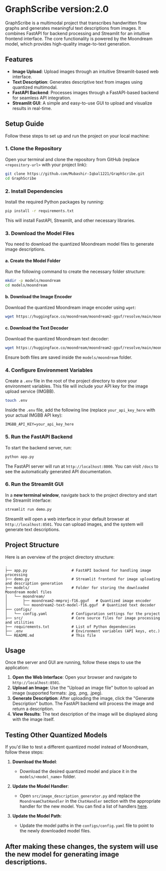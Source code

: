 # GraphScribe version:2.0

GraphScribe is a multimodal project that transcribes handwritten flow graphs and generates meaningful text descriptions from images. It combines FastAPI for backend processing and Streamlit for an intuitive frontend interface. The core functionality is powered by the Moondream model, which provides high-quality image-to-text generation.

## Features

- **Image Upload**: Upload images through an intuitive Streamlit-based web interface.
- **Text Description**: Generates descriptive text from images using quantized multimodal.
- **FastAPI Backend**: Processes images through a FastAPI-based backend for seamless API integration.
- **Streamlit GUI**: A simple and easy-to-use GUI to upload and visualize results in real-time.

## Setup Guide

Follow these steps to set up and run the project on your local machine:

### 1. Clone the Repository

Open your terminal and clone the repository from GitHub (replace `<repository-url>` with your project link):

```bash
git clone https://github.com/Mubashir-Iqbal1221/GraphScribe.git
cd GraphScribe
```

### 2. Install Dependencies

Install the required Python packages by running:

```bash
pip install -r requirements.txt
```

This will install FastAPI, Streamlit, and other necessary libraries.

### 3. Download the Model Files

You need to download the quantized Moondream model files to generate image descriptions.

#### a. Create the Model Folder

Run the following command to create the necessary folder structure:

```bash
mkdir -p models/moondream
cd models/moondream
```

#### b. Download the Image Encoder

Download the quantized Moondream image encoder using `wget`:

```bash
wget https://huggingface.co/moondream/moondream2-gguf/resolve/main/moondream2-mmproj-f16.gguf
```

#### c. Download the Text Decoder

Download the quantized Moondream text decoder:

```bash
wget https://huggingface.co/moondream/moondream2-gguf/resolve/main/moondream2-text-model-f16.gguf
```

Ensure both files are saved inside the `models/moondream` folder.

### 4. Configure Environment Variables

Create a `.env` file in the root of the project directory to store your environment variables. This file will include your API key for the image upload service (IMGBB).

```bash
touch .env
```

Inside the `.env` file, add the following line (replace `your_api_key_here` with your actual IMGBB API key):

```
IMGBB_API_KEY=your_api_key_here
```

### 5. Run the FastAPI Backend

To start the backend server, run:

```bash
python app.py
```

The FastAPI server will run at `http://localhost:8000`. You can visit `/docs` to see the automatically generated API documentation.

### 6. Run the Streamlit GUI

In a **new terminal window**, navigate back to the project directory and start the Streamlit interface:

```bash
streamlit run demo.py
```

Streamlit will open a web interface in your default browser at `http://localhost:8501`. You can upload images, and the system will generate text descriptions.

## Project Structure

Here is an overview of the project directory structure:

```
.
├── app.py                    # FastAPI backend for handling image processing
├── demo.py                   # Streamlit frontend for image uploading and description generation
├── models/                   # Folder for storing the downloaded Moondream model files
│   └── moondream/            
│       ├── moondream2-mmproj-f16.gguf   # Quantized image encoder
│       └── moondream2-text-model-f16.gguf  # Quantized text decoder
├── configs/                  
│   └── config.yaml           # Configuration settings for the project
├── src/                      # Core source files for image processing and utilities
├── requirements.txt          # List of Python dependencies
├── .env                      # Environment variables (API keys, etc.)
└── README.md                 # This file
```

## Usage

Once the server and GUI are running, follow these steps to use the application:

1. **Open the Web Interface**: Open your browser and navigate to `http://localhost:8501`.
2. **Upload an Image**: Use the "Upload an image file" button to upload an image (supported formats: .jpg, .png, .jpeg).
3. **Generate Description**: After uploading the image, click the "Generate Description" button. The FastAPI backend will process the image and return a description.
4. **View Results**: The text description of the image will be displayed along with the image itself.

## Testing Other Quantized Models

If you'd like to test a different quantized model instead of Moondream, follow these steps:

1. **Download the Model**: 
   - Download the desired quantized model and place it in the `models/<model_name>` folder.

2. **Update the Model Handler**:
   - Open `src/image_description_generator.py` and replace the `MoondreamChatHandler` in the `ChatHandler` section with the appropriate handler for the new model. You can find a list of handlers [here](https://github.com/abetlen/llama-cpp-python?tab=readme-ov-file#multi-modal-models).

3. **Update the Model Path**:
   - Update the model paths in the `configs/config.yaml` file to point to the newly downloaded model files.

After making these changes, the system will use the new model for generating image descriptions.
---
